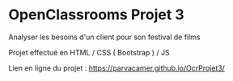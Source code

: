 # OpenClassrooms Projet 3

Analyser les besoins d'un client pour son festival de films

Projet effectué en HTML / CSS ( Bootstrap ) / JS

Lien en ligne du projet : https://parvacamer.github.io/OcrProjet3/
